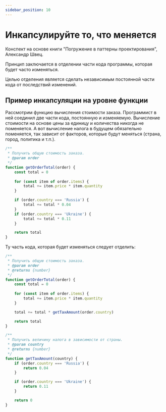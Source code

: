 ```yaml
---
sidebar_position: 10
---
```


Инкапсулируйте то, что меняется
===============================

Конспект на основе книги "Погружение в паттерны проектирования", Александр Швец.

Принцип заключается в отделении части кода программы, которая будет часто изменяться.

Целью отделения является сделать независимым постоянной части кода от последствий изменений.

Пример инкапсуляции на уровне функции
-------------------------------------

Рассмотрим функцию вычисления стоимости заказа. Программист в ней соединил две части кода, постоянную и изменяемую.
Вычисление стоимости на основе цены за единицу и количества никогда не поменяется.
А вот вычисление налога в будущем обязательно поменяется, так зависит от факторов, 
которые будут меняться (страна, город, политика и т.п.).

```typescript
/**
 * Получить общую стоимость заказа.
 * @param order
 */
function getOrderTotal(order) {
	const total = 0
	
	for (const item of order.items) {
		total += item.price * item.quantity
	}

	if (order.country === 'Russia') {
		total += total * 0.04
	}
	if (order.country === 'Ukraine') {
		total += total * 0.11
	}

	return total
}
```

Ту часть кода, которая будет изменяться следует отделить:

```typescript
/**
 * Получить общую стоимость заказа.
 * @param order
 * @returns {number}
 */
function getOrderTotal(order) {
	const total = 0
	
	for (const item of order.items) {
		total += item.price * item.quantity
	}

	total += total * getTaxAmount(order.country)

	return total
}

/**
 * Получить величину налога в зависимости от страны.
 * @param country
 * @returns {number}
 */
function getTaxAmount(country) {
	if (order.country === 'Russia') {
		return 0.04
	}

	if (order.country === 'Ukraine') {
		return 0.11
	}

	return 0
}
```
